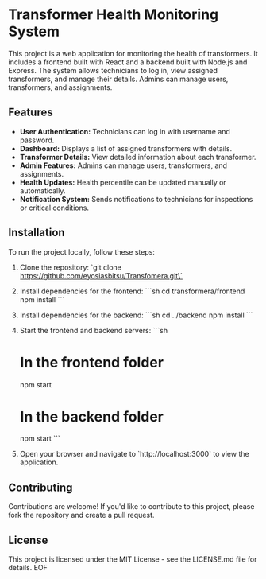 # Transformer Health Monitoring System

This project is a web application for monitoring the health of transformers. It includes a frontend built with React and a backend built with Node.js and Express. The system allows technicians to log in, view assigned transformers, and manage their details. Admins can manage users, transformers, and assignments.

## Features

- **User Authentication:** Technicians can log in with username and password.
- **Dashboard:** Displays a list of assigned transformers with details.
- **Transformer Details:** View detailed information about each transformer.
- **Admin Features:** Admins can manage users, transformers, and assignments.
- **Health Updates:** Health percentile can be updated manually or automatically.
- **Notification System:** Sends notifications to technicians for inspections or critical conditions.

## Installation

To run the project locally, follow these steps:

1. Clone the repository:
   \`git clone https://github.com/eyosiasbitsu/Transfomera.git\`

2. Install dependencies for the frontend:
   \`\`\`sh
   cd transformera/frontend
   npm install
   \`\`\`

3. Install dependencies for the backend:
   \`\`\`sh
   cd ../backend
   npm install
   \`\`\`

4. Start the frontend and backend servers:
   \`\`\`sh
   # In the frontend folder
   npm start

   # In the backend folder
   npm start
   \`\`\`

5. Open your browser and navigate to \`http://localhost:3000\` to view the application.

## Contributing

Contributions are welcome! If you'd like to contribute to this project, please fork the repository and create a pull request.

## License

This project is licensed under the MIT License - see the LICENSE.md file for details.
EOF

